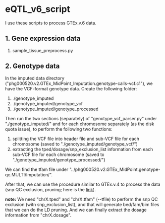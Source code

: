 # eQTL_v6_script

I use these scripts to process GTEx.v.6 data.


## 1. Gene expression data

1. sample\_tissue\_preprocess.py

## 2. Genotype data

In the imputed data directory ("phg000520.v2.GTEx\_MidPoint\_Imputation.genotype-calls-vcf.c1"), we have the VCF-format genotype data. Create the following folder:

1. ./genotype\_imputed
2. ./genotype\_imputed/genotype\_vcf
3. ./genotype\_imputed/genotype\_processed

Then run the two sections (separately) of "genotype\_vcf\_parser.py" under "./genotype\_imputed/" and for each chromosome separately (as the disk quota issue), to perform the following two functions:

1. splitting the VCF file into header file and sub-VCF file for each chromosome (saved to "./genotype\_imputed/genotype\_vcf/")
2. extracting the tped/dosage/snp\_exclusion\_list information from each sub-VCF file for each chromosome (saved to "./genotype\_imputed/genotype\_processed/")

We can find the tfam file under "../phg000520.v2.GTEx\_MidPoint.genotype-qc.MULTI/Imputation/".

After that, we can use the procedure similar to GTEx.v.4 to process the data (snp QC exclusion, pruning; here is the [link](https://github.com/morrisyoung/eQTL_v4_script#5-the-pipeline-for-genotype-qc-and-ld-pruning)).

**note:** We need "chrX.tped" and "chrX.tfam" (--tfile) to perform the snp QC exclusion (witn snp\_exclusion\_list), and that will generate bed/fam/bim files that we can do the LD pruning. And we can finally extract the dosage information from "chrX.dosage".
